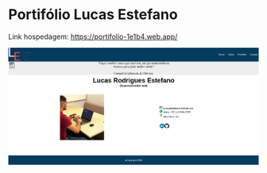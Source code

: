 # Portifólio Lucas Estefano

Link hospedagem: https://portifolio-1e1b4.web.app/


<img src="portifolio.png">
